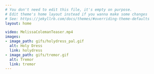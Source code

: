 ```yaml
---
# You don't need to edit this file, it's empty on purpose.
# Edit theme's home layout instead if you wanna make some changes
# See: https://jekyllrb.com/docs/themes/#overriding-theme-defaults
layout: home

video: MelissaColemanTeaser.mp4
images:
- image_path: gifs/holydress_pal.gif
  alt: Holy Dress
  link: holydress
- image_path: gifs/tremor.gif
  alt: Tremor
  link: tremor
---
```

